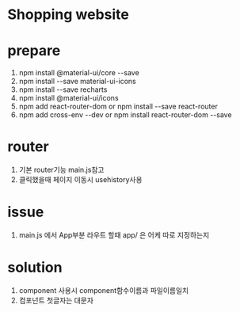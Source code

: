 # Shopping website

# prepare
1. npm install @material-ui/core --save
2. npm install --save material-ui-icons
3. npm install --save recharts
4. npm install @material-ui/icons 
5. npm add react-router-dom   or npm install --save react-router
6. npm add cross-env --dev  or npm install react-router-dom --save


# router
1. 기본 router기능 main.js참고
2. 클릭했을때 페이지 이동시 usehistory사용 


# issue
1. main.js 에서 App부분 라우트 할때 app/ 은 어케 따로 지정하는지

# solution
1. component 사용시 component함수이름과 파일이름일치
2. 컴포넌트 첫글자는 대문자


